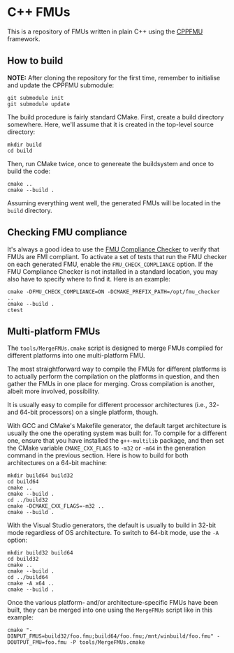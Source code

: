 C++ FMUs
========

This is a repository of FMUs written in plain C++ using the [CPPFMU] framework.


How to build
------------
**NOTE:** After cloning the repository for the first time, remember to
initialise and update the CPPFMU submodule:

    git submodule init
    git submodule update

The build procedure is fairly standard CMake.  First, create a build directory
somewhere.  Here, we'll assume that it is created in the top-level source
directory:

    mkdir build
    cd build

Then, run CMake twice, once to genereate the buildsystem and once to build the
code:

    cmake ..
    cmake --build .

Assuming everything went well, the generated FMUs will be located in the `build`
directory.


Checking FMU compliance
-----------------------
It's always a good idea to use the [FMU Compliance Checker] to verify that FMUs
are FMI compliant. To activate a set of tests that run the FMU checker on each
generated FMU, enable the `FMU_CHECK_COMPLIANCE` option.  If the FMU Compliance
Checker is not installed in a standard location, you may also have to specify
where to find it.  Here is an example:

    cmake -DFMU_CHECK_COMPLIANCE=ON -DCMAKE_PREFIX_PATH=/opt/fmu_checker ..
    cmake --build .
    ctest


Multi-platform FMUs
-------------------
The `tools/MergeFMUs.cmake` script is designed to merge FMUs compiled for
different platforms into one multi-platform FMU.

The most straightforward way to compile the FMUs for different platforms is to
actually perform the compilation on the platforms in question, and then gather
the FMUs in one place for merging. Cross compilation is another, albeit more
involved, possibility.

It is usually easy to compile for different processor architectures (i.e., 32-
and 64-bit processors) on a single platform, though.

With GCC and CMake's Makefile generator, the default target architecture is
usually the one the operating system was built for.  To compile for a different
one, ensure that you have installed the `g++-multilib` package, and then set
the CMake variable `CMAKE_CXX_FLAGS` to `-m32` or `-m64` in the generation
command in the previous section.  Here is how to build for both architectures
on a 64-bit machine:

    mkdir build64 build32
    cd build64
    cmake ..
    cmake --build .
    cd ../build32
    cmake -DCMAKE_CXX_FLAGS=-m32 ..
    cmake --build .

With the Visual Studio generators, the default is usually to build in 32-bit
mode regardless of OS architecture.  To switch to 64-bit mode, use the `-A`
option:

    mkdir build32 build64
    cd build32
    cmake ..
    cmake --build .
    cd ../build64
    cmake -A x64 ..
    cmake --build .

Once the various platform- and/or architecture-specific FMUs have been built,
they can be merged into one using the `MergeFMUs` script like in this example:

    cmake "-DINPUT_FMUS=build32/foo.fmu;build64/foo.fmu;/mnt/winbuild/foo.fmu" -DOUTPUT_FMU=foo.fmu -P tools/MergeFMUs.cmake


[CPPFMU]: https://github.com/viproma/cppfmu
[FMU Compliance Checker]: https://github.com/modelica-tools/FMUComplianceChecker
